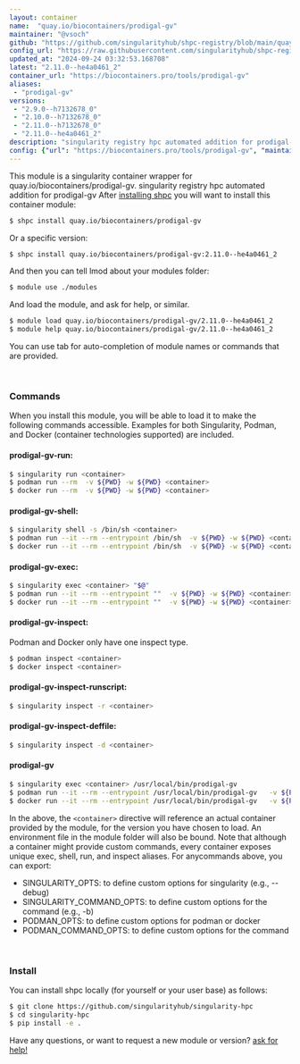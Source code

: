 ```yaml
---
layout: container
name:  "quay.io/biocontainers/prodigal-gv"
maintainer: "@vsoch"
github: "https://github.com/singularityhub/shpc-registry/blob/main/quay.io/biocontainers/prodigal-gv/container.yaml"
config_url: "https://raw.githubusercontent.com/singularityhub/shpc-registry/main/quay.io/biocontainers/prodigal-gv/container.yaml"
updated_at: "2024-09-24 03:32:53.168708"
latest: "2.11.0--he4a0461_2"
container_url: "https://biocontainers.pro/tools/prodigal-gv"
aliases:
 - "prodigal-gv"
versions:
 - "2.9.0--h7132678_0"
 - "2.10.0--h7132678_0"
 - "2.11.0--h7132678_0"
 - "2.11.0--he4a0461_2"
description: "singularity registry hpc automated addition for prodigal-gv"
config: {"url": "https://biocontainers.pro/tools/prodigal-gv", "maintainer": "@vsoch", "description": "singularity registry hpc automated addition for prodigal-gv", "latest": {"2.11.0--he4a0461_2": "sha256:7e6bdc37b9354dbef7f25ea66f6963ac3897415748536923bf3572c17b0155db"}, "tags": {"2.9.0--h7132678_0": "sha256:0dc5f2817890c8606a131c36ee0a68d821da45caa113d6f286702ae1bfd004c7", "2.10.0--h7132678_0": "sha256:a8455963b9aef96b7507d4e29e7bf3f93584aabee6dc74ae6425d33dc3046c1e", "2.11.0--h7132678_0": "sha256:78f582d3532af710bc6b6ab8dd7baa363f613be85df91f968e706bdd2a81e3a4", "2.11.0--he4a0461_2": "sha256:7e6bdc37b9354dbef7f25ea66f6963ac3897415748536923bf3572c17b0155db"}, "docker": "quay.io/biocontainers/prodigal-gv", "aliases": {"prodigal-gv": "/usr/local/bin/prodigal-gv"}}
---
```


This module is a singularity container wrapper for quay.io/biocontainers/prodigal-gv.
singularity registry hpc automated addition for prodigal-gv
After [installing shpc](#install) you will want to install this container module:


```bash
$ shpc install quay.io/biocontainers/prodigal-gv
```

Or a specific version:

```bash
$ shpc install quay.io/biocontainers/prodigal-gv:2.11.0--he4a0461_2
```

And then you can tell lmod about your modules folder:

```bash
$ module use ./modules
```

And load the module, and ask for help, or similar.

```bash
$ module load quay.io/biocontainers/prodigal-gv/2.11.0--he4a0461_2
$ module help quay.io/biocontainers/prodigal-gv/2.11.0--he4a0461_2
```

You can use tab for auto-completion of module names or commands that are provided.

<br>

### Commands

When you install this module, you will be able to load it to make the following commands accessible.
Examples for both Singularity, Podman, and Docker (container technologies supported) are included.

#### prodigal-gv-run:

```bash
$ singularity run <container>
$ podman run --rm  -v ${PWD} -w ${PWD} <container>
$ docker run --rm  -v ${PWD} -w ${PWD} <container>
```

#### prodigal-gv-shell:

```bash
$ singularity shell -s /bin/sh <container>
$ podman run --it --rm --entrypoint /bin/sh  -v ${PWD} -w ${PWD} <container>
$ docker run --it --rm --entrypoint /bin/sh  -v ${PWD} -w ${PWD} <container>
```

#### prodigal-gv-exec:

```bash
$ singularity exec <container> "$@"
$ podman run --it --rm --entrypoint ""  -v ${PWD} -w ${PWD} <container> "$@"
$ docker run --it --rm --entrypoint ""  -v ${PWD} -w ${PWD} <container> "$@"
```

#### prodigal-gv-inspect:

Podman and Docker only have one inspect type.

```bash
$ podman inspect <container>
$ docker inspect <container>
```

#### prodigal-gv-inspect-runscript:

```bash
$ singularity inspect -r <container>
```

#### prodigal-gv-inspect-deffile:

```bash
$ singularity inspect -d <container>
```


#### prodigal-gv

```bash
$ singularity exec <container> /usr/local/bin/prodigal-gv
$ podman run --it --rm --entrypoint /usr/local/bin/prodigal-gv   -v ${PWD} -w ${PWD} <container> -c " $@"
$ docker run --it --rm --entrypoint /usr/local/bin/prodigal-gv   -v ${PWD} -w ${PWD} <container> -c " $@"
```



In the above, the `<container>` directive will reference an actual container provided
by the module, for the version you have chosen to load. An environment file in the
module folder will also be bound. Note that although a container
might provide custom commands, every container exposes unique exec, shell, run, and
inspect aliases. For anycommands above, you can export:

 - SINGULARITY_OPTS: to define custom options for singularity (e.g., --debug)
 - SINGULARITY_COMMAND_OPTS: to define custom options for the command (e.g., -b)
 - PODMAN_OPTS: to define custom options for podman or docker
 - PODMAN_COMMAND_OPTS: to define custom options for the command

<br>

### Install

You can install shpc locally (for yourself or your user base) as follows:

```bash
$ git clone https://github.com/singularityhub/singularity-hpc
$ cd singularity-hpc
$ pip install -e .
```

Have any questions, or want to request a new module or version? [ask for help!](https://github.com/singularityhub/singularity-hpc/issues)